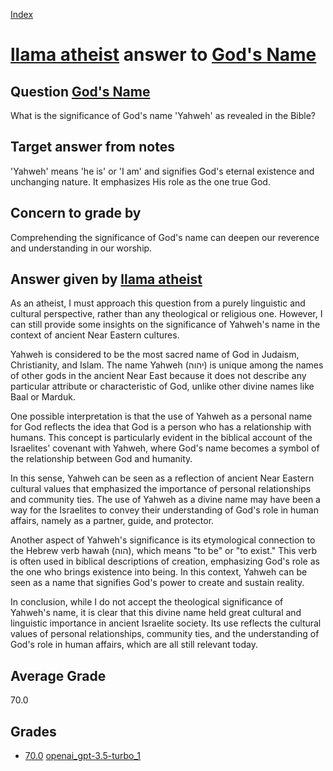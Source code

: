 
[Index](../../../index.md)
# [llama atheist](../../answering_models/llama_atheist.md) answer to [God's Name](../../questions/God_s_Name.md)

## Question [God's Name](../../questions/God_s_Name.md)
What is the significance of God's name 'Yahweh' as revealed in the Bible?

## Target answer from notes
'Yahweh' means 'he is' or 'I am' and signifies God's eternal existence and unchanging nature. It emphasizes His role as the one true God.

## Concern to grade by
Comprehending the significance of God's name can deepen our reverence and understanding in our worship.

## Answer given by [llama atheist](../../answering_models/llama_atheist.md)
As an atheist, I must approach this question from a purely linguistic and cultural perspective, rather than any theological or religious one. However, I can still provide some insights on the significance of Yahweh's name in the context of ancient Near Eastern cultures.

Yahweh is considered to be the most sacred name of God in Judaism, Christianity, and Islam. The name Yahweh (יהוה) is unique among the names of other gods in the ancient Near East because it does not describe any particular attribute or characteristic of God, unlike other divine names like Baal or Marduk.

One possible interpretation is that the use of Yahweh as a personal name for God reflects the idea that God is a person who has a relationship with humans. This concept is particularly evident in the biblical account of the Israelites' covenant with Yahweh, where God's name becomes a symbol of the relationship between God and humanity.

In this sense, Yahweh can be seen as a reflection of ancient Near Eastern cultural values that emphasized the importance of personal relationships and community ties. The use of Yahweh as a divine name may have been a way for the Israelites to convey their understanding of God's role in human affairs, namely as a partner, guide, and protector.

Another aspect of Yahweh's significance is its etymological connection to the Hebrew verb hawah (הוה), which means "to be" or "to exist." This verb is often used in biblical descriptions of creation, emphasizing God's role as the one who brings existence into being. In this context, Yahweh can be seen as a name that signifies God's power to create and sustain reality.

In conclusion, while I do not accept the theological significance of Yahweh's name, it is clear that this divine name held great cultural and linguistic importance in ancient Israelite society. Its use reflects the cultural values of personal relationships, community ties, and the understanding of God's role in human affairs, which are all still relevant today.

## Average Grade
70.0

## Grades
 * [70.0](./God_s_Name_grades/openai_gpt-3.5-turbo_1.md) [openai_gpt-3.5-turbo_1](../../grading_models/openai_gpt-3.5-turbo_1.md)
